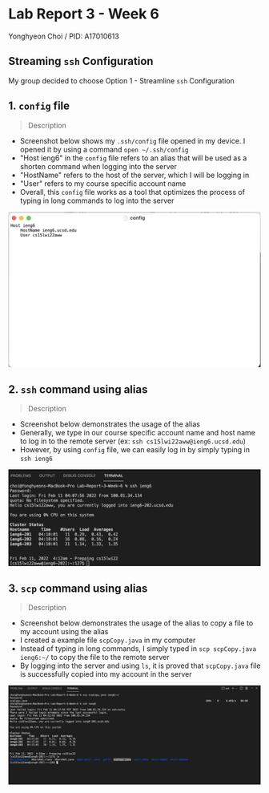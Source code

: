 # Lab Report 3 - Week 6

Yonghyeon Choi / PID: A17010613

## Streaming `ssh` Configuration
My group decided to choose Option 1 - Streamline `ssh` Configuration 






## 1. `config` file

> Description 

- Screenshot below shows my `.ssh/config` file opened in my device. I opened it by using a command `open ~/.ssh/config`
- "Host ieng6" in the `config` file refers to an alias that will be used as a shorten command when logging into the server
- "HostName" refers to the host of the server, which I will be logging in
- "User" refers to my course specific account name
- Overall, this `config` file works as a tool that optimizes the process of typing in long commands to log into the server

![Image](configFile.png)





## 2. `ssh` command using alias

> Description

- Screenshot below demonstrates the usage of the alias 
- Generally, we type in our course specific account name and host name to log in to the remote server (ex: `ssh cs15lwi22aww@ieng6.ucsd.edu`)
- However, by using `config` file, we can easily log in by simply typing in `ssh ieng6`

![Image](sshCommand.png)





## 3. `scp` command using alias

> Description

- Screenshot below demonstrates the usage of the alias to copy a file to my account using the alias
- I created a example file `scpCopy.java` in my computer
- Instead of typing in long commands, I simply typed in `scp scpCopy.java ieng6:~/` to copy the file to the remote server
- By logging into the server and using `ls`, it is proved that `scpCopy.java` file is successfully copied into my account in the server

![Image](scpCommand.png)
